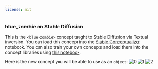 ```yaml
---
license: mit
---
```

### blue_zombie on Stable Diffusion
This is the `<blue-zombie>` concept taught to Stable Diffusion via Textual Inversion. You can load this concept into the [Stable Conceptualizer](https://colab.research.google.com/github/huggingface/notebooks/blob/main/diffusers/stable_conceptualizer_inference.ipynb) notebook. You can also train your own concepts and load them into the concept libraries using [this notebook](https://colab.research.google.com/github/huggingface/notebooks/blob/main/diffusers/sd_textual_inversion_training.ipynb).

Here is the new concept you will be able to use as an `object`:
![<blue-zombie> 0](https://huggingface.co/sd-concepts-library/blue-zombie/resolve/main/concept_images/0.jpeg)
![<blue-zombie> 1](https://huggingface.co/sd-concepts-library/blue-zombie/resolve/main/concept_images/1.jpeg)
![<blue-zombie> 2](https://huggingface.co/sd-concepts-library/blue-zombie/resolve/main/concept_images/2.jpeg)


